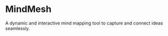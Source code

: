 # MindMesh  
A dynamic and interactive mind mapping tool to capture and connect ideas seamlessly.  
